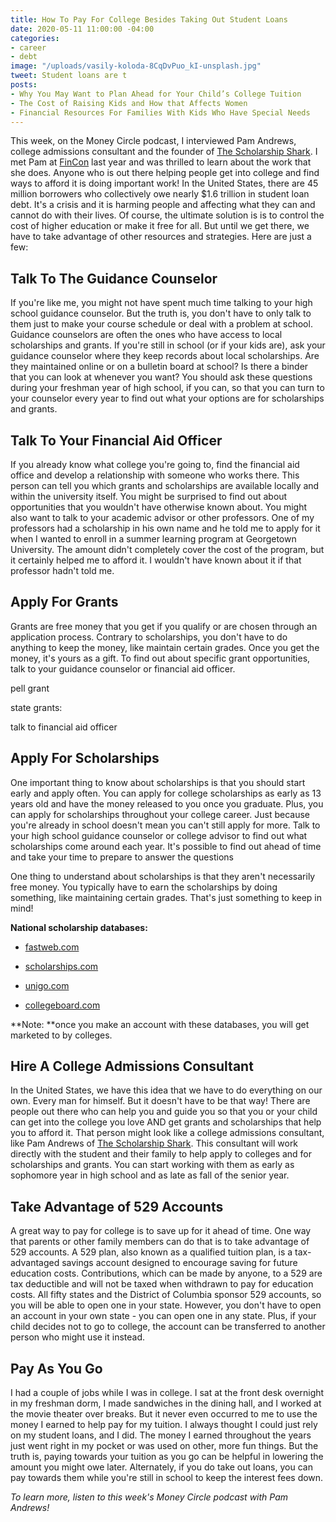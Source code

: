 ```yaml
---
title: How To Pay For College Besides Taking Out Student Loans
date: 2020-05-11 11:00:00 -04:00
categories:
- career
- debt
image: "/uploads/vasily-koloda-8CqDvPuo_kI-unsplash.jpg"
tweet: Student loans are t
posts:
- Why You May Want to Plan Ahead for Your Child’s College Tuition
- The Cost of Raising Kids and How that Affects Women
- Financial Resources For Families With Kids Who Have Special Needs
---
```


This week, on the Money Circle podcast, I interviewed Pam Andrews, college admissions consultant and the founder of [The Scholarship Shark](https://www.thescholarshipshark.com/). I met Pam at [FinCon](https://finconexpo.com/) last year and was thrilled to learn about the work that she does. Anyone who is out there helping people get into college and find ways to afford it is doing important work! In the United States, there are 45 million borrowers who collectively owe nearly $1.6 trillion in student loan debt. It's a crisis and it is harming people and affecting what they can and cannot do with their lives. Of course, the ultimate solution is is to control the cost of higher education or make it free for all. But until we get there, we have to take advantage of other resources and strategies. Here are just a few:

## Talk To The Guidance Counselor

If you're like me, you might not have spent much time talking to your high school guidance counselor. But the truth is, you don't have to only talk to them just to make your course schedule or deal with a problem at school. Guidance counselors are often the ones who have access to local scholarships and grants. If you're still in school (or if your kids are), ask your guidance counselor where they keep records about local scholarships. Are they maintained online or on a bulletin board at school? Is there a binder that you can look at whenever you want? You should ask these questions during your freshman year of high school, if you can, so that you can turn to your counselor every year to find out what your options are for scholarships and grants.

## Talk To Your Financial Aid Officer

If you already know what college you're going to, find the financial aid office and develop a relationship with someone who works there. This person can tell you which grants and scholarships are available locally and within the university itself.  You might be surprised to find out about opportunities that you wouldn't have otherwise known about. You might also want to talk to your academic advisor or other professors. One of my professors had a scholarship in his own name and he told me to apply for it when I wanted to enroll in a summer learning program at Georgetown University. The amount didn't completely cover the cost of the program, but it certainly helped me to afford it. I wouldn't have known about it if that professor hadn't told me.

## Apply For Grants

Grants are free money that you get if you qualify or are chosen through an application process. Contrary to scholarships, you don't have to do anything to keep the money, like maintain certain grades. Once you get the money, it's yours as a gift. To find out about specific grant opportunities, talk to your guidance counselor or financial aid officer. 

pell grant

state grants: 

talk to financial aid officer

## Apply For Scholarships

One important thing to know about scholarships is that you should start early and apply often. You can apply for college scholarships as early as 13 years old and have the money released to you once you graduate. Plus, you can apply for scholarships throughout your college career. Just because you're already in school doesn't mean you can't still apply for more. Talk to your high school guidance counselor or college advisor to find out what scholarships come around each year. It's possible to find out ahead of time and take your time to prepare to answer the questions

One thing to understand about scholarships is that they aren't necessarily free money. You typically have to earn the scholarships by doing something, like maintaining certain grades. That's just something to keep in mind!

**National scholarship databases:**

* [fastweb.com ](https://www.fastweb.com/)

* [scholarships.com](https://www.scholarships.com/)

* [unigo.com](https://www.unigo.com/)

* [collegeboard.com](https://opportunity.collegeboard.org/?navId=www-cbos)

**Note: **once you make an account with these databases, you will get marketed to by colleges.

## Hire A College Admissions Consultant

In the United States, we have this idea that we have to do everything on our own. Every man for himself. But it doesn't have to be that way! There are people out there who can help you and guide you so that you or your child can get into the college you love AND get grants and scholarships that help you to afford it. That person might look like a college admissions consultant, like Pam Andrews of [The Scholarship Shark](https://www.thescholarshipshark.com/). This consultant will work directly with the student and their family to help apply to colleges and for scholarships and grants. You can start working with them as early as sophomore year in high school and as late as fall of the senior year.

## Take Advantage of 529 Accounts

A great way to pay for college is to save up for it ahead of time. One way that parents or other family members can do that is to take advantage of 529 accounts. A 529 plan, also known as a qualified tuition plan, is a tax-advantaged savings account designed to encourage saving for future education costs. Contributions, which can be made by anyone, to a 529 are tax deductible and will not be taxed when withdrawn to pay for education costs. All fifty states and the District of Columbia sponsor 529 accounts, so you will be able to open one in your state. However, you don't have to open an account in your own state - you can open one in any state. Plus, if your child decides not to go to college, the account can be transferred to another person who might use it instead.

## Pay As You Go 

I had a couple of jobs while I was in college. I sat at the front desk overnight in my freshman dorm, I made sandwiches in the dining hall, and I worked at the movie theater over breaks. But it never even occurred to me to use the money I earned to help pay for my tuition. I always thought I could just rely on my student loans, and I did. The money I earned throughout the years just went right in my pocket or was used on other, more fun things. But the truth is, paying towards your tuition as you go can be helpful in lowering the amount you might owe later. Alternately, if you do take out loans, you can pay towards them while you're still in school to keep the interest fees down. 

*To learn more, listen to this week's Money Circle podcast with Pam Andrews!*